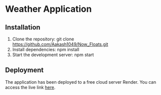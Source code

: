 # Weather Application



## **Installation**
1) Clone the repository: git clone https://github.com/Aakash1049/Now_Floats.git
2) Install dependencies: npm install
3) Start the development server: npm start


## **Deployment**
The application has been deployed to a free cloud server Render. You can access the live link [here]().

